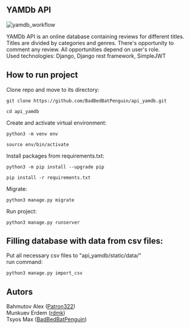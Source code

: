 ## YAMDb API
![yamdb_workflow](https://github.com/BadBedBatPenguin/yamdb_final/actions/workflows/yamdb_workflow.yml/badge.svg)

YAMDb API is an online database containing reviews for different titles. Titles are divided by categories and genres. There's opportunity to comment any review. All opportunities depend on user's role. \
Used technologies: Django, Django rest framework, SimpleJWT

## How to run project

Clone repo and move to its directory:

```Shell
git clone https://github.com/BadBedBatPenguin/api_yamdb.git
```

```Shell
cd api_yamdb
```

Create and activate virtual environment:

```Shell
python3 -m venv env
```

```Shell
source env/bin/activate
```

Install packages from requirements.txt:

```Shell
python3 -m pip install --upgrade pip
```

```Shell
pip install -r requirements.txt
```

Migrate:

```Shell
python3 manage.py migrate
```

Run project:

```Shell
python3 manage.py runserver
```

## Filling database with data from csv files:
Put all necessary csv files to "api_yamdb/static/data/" \
run command:

```Shell
python3 manage.py import_csv
```

## Autors

Bahmutov Alex ([Patron322](https://github.com/Patron322)) \
Munkuev Erdem ([rdmk](https://github.com/rdmk)) \
Tsyos Max ([BadBedBatPenguin](https://github.com/BadBedBatPenguin))

